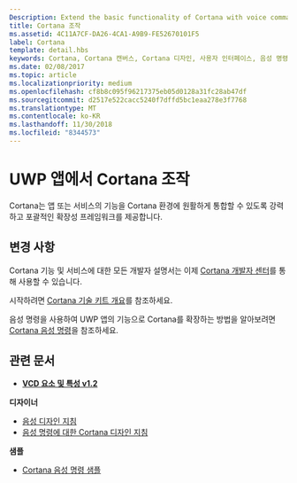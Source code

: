 ```yaml
---
Description: Extend the basic functionality of Cortana with voice commands that activate a UWP app and execute a single action.
title: Cortana 조작
ms.assetid: 4C11A7CF-DA26-4CA1-A9B9-FE52670101F5
label: Cortana
template: detail.hbs
keywords: Cortana, Cortana 캔버스, Cortana 디자인, 사용자 인터페이스, 음성 명령, VCD
ms.date: 02/08/2017
ms.topic: article
ms.localizationpriority: medium
ms.openlocfilehash: cf8b8c095f96217375eb05d0128a31fc28ab47df
ms.sourcegitcommit: d2517e522cacc5240f7dffd5bc1eaa278e3f7768
ms.translationtype: MT
ms.contentlocale: ko-KR
ms.lasthandoff: 11/30/2018
ms.locfileid: "8344573"
---
```

# <a name="cortana-interactions-in-uwp-apps"></a>UWP 앱에서 Cortana 조작

Cortana는 앱 또는 서비스의 기능을 Cortana 환경에 원활하게 통합할 수 있도록 강력하고 포괄적인 확장성 프레임워크를 제공합니다.

## <a name="weve-moved"></a>변경 사항

Cortana 기능 및 서비스에 대한 모든 개발자 설명서는 이제 [Cortana 개발자 센터](https://developer.microsoft.com/cortana)를 통해 사용할 수 있습니다.

시작하려면 [Cortana 기술 키트 개요](https://docs.microsoft.com/cortana/skills/overview)를 참조하세요.

음성 명령을 사용하여 UWP 앱의 기능으로 Cortana를 확장하는 방법을 알아보려면 [Cortana 음성 명령](https://docs.microsoft.com/cortana/voice-commands/vcd)을 참조하세요. 

## <a name="related-articles"></a>관련 문서

* [**VCD 요소 및 특성 v1.2**](https://docs.microsoft.com/uwp/schemas/voicecommands/voice-command-elements-and-attributes-1-2)

**디자이너**
* [음성 디자인 지침](speech-interactions.md)
* [음성 명령에 대한 Cortana 디자인 지침](https://docs.microsoft.com/cortana/voice-commands/voicecommand-design-guidelines)

**샘플**
* [Cortana 음성 명령 샘플](http://go.microsoft.com/fwlink/p/?LinkID=619899)
 

 




